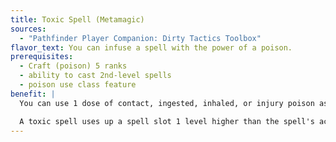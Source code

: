 ```yaml
---
title: Toxic Spell (Metamagic)
sources:
  - "Pathfinder Player Companion: Dirty Tactics Toolbox"
flavor_text: You can infuse a spell with the power of a poison.
prerequisites:
  - Craft (poison) 5 ranks
  - ability to cast 2nd-level spells
  - poison use class feature
benefit: |
  You can use 1 dose of contact, ingested, inhaled, or injury poison as an additional material component for a spell you cast. This spell gains the [poison](/descriptors/poison/) descriptor. Select a single creature affected by the spell. If that creature fails its saving throw against the spell, it must also attempt a saving throw against the poison used as a material component. If the target fails the save against the poison, the poison takes effect immediately, ignoring any onset time. The poison uses its save DC (rather than the save DC of the spell), but is modified by any effects that increase the spell's DC (such as [Spell Focus](/feats/spell-focus/)). This feat works only with spells whose effects can be negated by a successful Fortitude save.

  A toxic spell uses up a spell slot 1 level higher than the spell's actual level.
---
```

